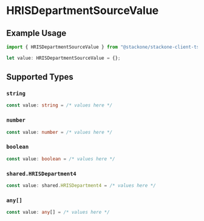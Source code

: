 # HRISDepartmentSourceValue

## Example Usage

```typescript
import { HRISDepartmentSourceValue } from "@stackone/stackone-client-ts/sdk/models/shared";

let value: HRISDepartmentSourceValue = {};
```

## Supported Types

### `string`

```typescript
const value: string = /* values here */
```

### `number`

```typescript
const value: number = /* values here */
```

### `boolean`

```typescript
const value: boolean = /* values here */
```

### `shared.HRISDepartment4`

```typescript
const value: shared.HRISDepartment4 = /* values here */
```

### `any[]`

```typescript
const value: any[] = /* values here */
```


